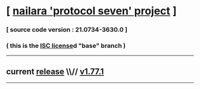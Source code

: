 
# [ [nailara 'protocol seven' project](http://nailara.network/) ]

### [ source code version : 21.0734-3630.0 ]

### ( this is the [ISC license](license)d "base" branch )
---
## current [release](https://github.com/taekiten/nailara/releases) \\\\// [v1.77.1](https://github.com/taekiten/nailara/releases/tag/v1.77.1)
---
